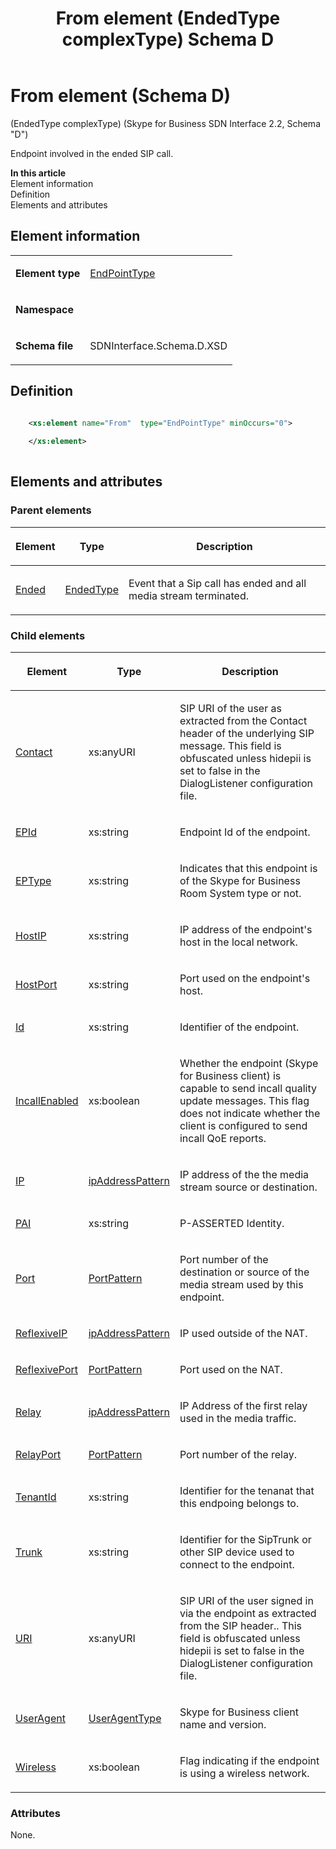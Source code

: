 ﻿---
title: From element (EndedType complexType) Schema D
TOCTitle: From element (EndedType complexType)
ms:assetid: 9582f59a-c4f3-3f49-de55-09ec9c7e5fe0
ms:mtpsurl: https://msdn.microsoft.com/library/Mt170872(v=office.16)
ms:contentKeyID: 65855447
description: Endpoint that is involved in the ended SIP call.
ms.date: 08/24/2015
mtps_version: v=office.16
dev_langs:
- xml
---

# From element (Schema D)

(EndedType complexType) (Skype for Business SDN Interface 2.2, Schema "D")

Endpoint involved in the ended SIP call.


**In this article**  
Element information  
Definition  
Elements and attributes  

## Element information

<table>
<tbody>
<tr class="odd">
<td><p><strong>Element type</strong></p></td>
<td><p><a href="endpointtype-complextype-skype-for-business-sdn-interface-2-2-schema-d.md">EndPointType</a></p></td>
</tr>
<tr class="even">
<td><p><strong>Namespace</strong></p></td>
<td><p></p></td>
</tr>
<tr class="odd">
<td><p><strong>Schema file</strong></p></td>
<td><p>SDNInterface.Schema.D.XSD</p></td>
</tr>
</tbody>
</table>


## Definition

```xml

    <xs:element name="From"  type="EndPointType" minOccurs="0">
    
    </xs:element>
  
```

## Elements and attributes

### Parent elements

<table>
<thead>
<tr class="header">
<th><p>Element</p></th>
<th><p>Type</p></th>
<th><p>Description</p></th>
</tr>
</thead>
<tbody>
<tr class="odd">
<td><p><a href="ended-element-messagetype-complextype-skype-for-business-sdn-interface-2-2-schema-d.md">Ended</a></p></td>
<td><p><a href="endedtype-complextype-skype-for-business-sdn-interface-2-2-schema-d.md">EndedType</a></p></td>
<td><p>Event that a Sip call has ended and all media stream terminated.</p></td>
</tr>
</tbody>
</table>


### Child elements

<table>
<thead>
<tr class="header">
<th><p>Element</p></th>
<th><p>Type</p></th>
<th><p>Description</p></th>
</tr>
</thead>
<tbody>
<tr class="odd">
<td><p><a href="contact-element-endpointtype-complextype-skype-for-business-sdn-interface-2-2-schema-d.md">Contact</a></p></td>
<td><p>xs:anyURI</p></td>
<td><p>SIP URI of the user as extracted from the Contact header of the underlying SIP message. This field is obfuscated unless hidepii is set to false in the DialogListener configuration file.</p></td>
</tr>
<tr class="even">
<td><p><a href="epid-element-endpointtype-complextype-skype-for-business-sdn-interface-2-2-schema-d.md">EPId</a></p></td>
<td><p>xs:string</p></td>
<td><p>Endpoint Id of the endpoint.</p></td>
</tr>
<tr class="odd">
<td><p><a href="eptype-element-endpointtype-complextype-skype-for-business-sdn-interface-2-2-schema-d.md">EPType</a></p></td>
<td><p>xs:string</p></td>
<td><p>Indicates that this endpoint is of the Skype for Business Room System type or not.</p></td>
</tr>
<tr class="even">
<td><p><a href="hostip-element-endpointtype-complextype-skype-for-business-sdn-interface-2-2-schema-d.md">HostIP</a></p></td>
<td><p>xs:string</p></td>
<td><p>IP address of the endpoint's host in the local network.</p></td>
</tr>
<tr class="odd">
<td><p><a href="hostport-element-endpointtype-complextype-skype-for-business-sdn-interface-2-2-schema-d.md">HostPort</a></p></td>
<td><p>xs:string</p></td>
<td><p>Port used on the endpoint's host.</p></td>
</tr>
<tr class="even">
<td><p><a href="id-element-endpointtype-complextype-skype-for-business-sdn-interface-2-2-schema-d.md">Id</a></p></td>
<td><p>xs:string</p></td>
<td><p>Identifier of the endpoint.</p></td>
</tr>
<tr class="odd">
<td><p><a href="incallenabled-element-endpointtype-complextype-skype-for-business-sdn-interface-2-2-schema-d.md">IncallEnabled</a></p></td>
<td><p>xs:boolean</p></td>
<td><p>Whether the endpoint (Skype for Business client) is capable to send incall quality update messages. This flag does not indicate whether the client is configured to send incall QoE reports.</p></td>
</tr>
<tr class="even">
<td><p><a href="ip-element-endpointtype-complextype-skype-for-business-sdn-interface-2-2-schema-d.md">IP</a></p></td>
<td><p><a href="ipaddresspattern-simpletype-skype-for-business-sdn-interface-2-2-schema-d.md">ipAddressPattern</a></p></td>
<td><p>IP address of the the media stream source or destination.</p></td>
</tr>
<tr class="odd">
<td><p><a href="pai-element-endpointtype-complextype-skype-for-business-sdn-interface-2-2-schema-d.md">PAI</a></p></td>
<td><p>xs:string</p></td>
<td><p>P-ASSERTED Identity.</p></td>
</tr>
<tr class="even">
<td><p><a href="port-element-endpointtype-complextype-skype-for-business-sdn-interface-2-2-schema-d.md">Port</a></p></td>
<td><p><a href="portpattern-simpletype-skype-for-business-sdn-interface-2-2-schema-d.md">PortPattern</a></p></td>
<td><p>Port number of the destination or source of the media stream used by this endpoint.</p></td>
</tr>
<tr class="odd">
<td><p><a href="reflexiveip-element-endpointtype-complextype-skype-for-business-sdn-interface-2-2-schema-d.md">ReflexiveIP</a></p></td>
<td><p><a href="ipaddresspattern-simpletype-skype-for-business-sdn-interface-2-2-schema-d.md">ipAddressPattern</a></p></td>
<td><p>IP used outside of the NAT.</p></td>
</tr>
<tr class="even">
<td><p><a href="reflexiveport-element-endpointtype-complextype-skype-for-business-sdn-interface-2-2-schema-d.md">ReflexivePort</a></p></td>
<td><p><a href="portpattern-simpletype-skype-for-business-sdn-interface-2-2-schema-d.md">PortPattern</a></p></td>
<td><p>Port used on the NAT.</p></td>
</tr>
<tr class="odd">
<td><p><a href="relay-element-endpointtype-complextype-skype-for-business-sdn-interface-2-2-schema-d.md">Relay</a></p></td>
<td><p><a href="ipaddresspattern-simpletype-skype-for-business-sdn-interface-2-2-schema-d.md">ipAddressPattern</a></p></td>
<td><p>IP Address of the first relay used in the media traffic.</p></td>
</tr>
<tr class="even">
<td><p><a href="relayport-element-endpointtype-complextype-skype-for-business-sdn-interface-2-2-schema-d.md">RelayPort</a></p></td>
<td><p><a href="portpattern-simpletype-skype-for-business-sdn-interface-2-2-schema-d.md">PortPattern</a></p></td>
<td><p>Port number of the relay.</p></td>
</tr>
<tr class="odd">
<td><p><a href="tenantid-element-endpointtype-complextype-skype-for-business-sdn-interface-2-2-schema-d.md">TenantId</a></p></td>
<td><p>xs:string</p></td>
<td><p>Identifier for the tenanat that this endpoing belongs to.</p></td>
</tr>
<tr class="even">
<td><p><a href="trunk-element-endpointtype-complextype-skype-for-business-sdn-interface-2-2-schema-d.md">Trunk</a></p></td>
<td><p>xs:string</p></td>
<td><p>Identifier for the SipTrunk or other SIP device used to connect to the endpoint.</p></td>
</tr>
<tr class="odd">
<td><p><a href="uri-element-endpointtype-complextype-skype-for-business-sdn-interface-2-2-schema-d.md">URI</a></p></td>
<td><p>xs:anyURI</p></td>
<td><p>SIP URI of the user signed in via the endpoint as extracted from the SIP header.. This field is obfuscated unless hidepii is set to false in the DialogListener configuration file.</p></td>
</tr>
<tr class="even">
<td><p><a href="useragent-element-endpointtype-complextype-skype-for-business-sdn-interface-2-2-schema-d.md">UserAgent</a></p></td>
<td><p><a href="useragenttype-complextype-skype-for-business-sdn-interface-2-2-schema-d.md">UserAgentType</a></p></td>
<td><p>Skype for Business client name and version.</p></td>
</tr>
<tr class="odd">
<td><p><a href="wireless-element-endpointtype-complextype-skype-for-business-sdn-interface-2-2-schema-d.md">Wireless</a></p></td>
<td><p>xs:boolean</p></td>
<td><p>Flag indicating if the endpoint is using a wireless network.</p></td>
</tr>
</tbody>
</table>


### Attributes

None.


